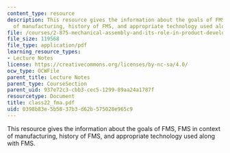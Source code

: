 ```yaml
---
content_type: resource
description: This resource gives the information about the goals of FMS, FMS in context
  of manufacturing, history of FMS, and appropriate technology used along with FMS.
file: /courses/2-875-mechanical-assembly-and-its-role-in-product-development-fall-2004/0398b83e5b5837b3d62b575028e965c9_class22_fma.pdf
file_size: 119568
file_type: application/pdf
learning_resource_types:
- Lecture Notes
license: https://creativecommons.org/licenses/by-nc-sa/4.0/
ocw_type: OCWFile
parent_title: Lecture Notes
parent_type: CourseSection
parent_uid: 937e72c3-cbb3-cec5-1299-89aa24a1787f
resourcetype: Document
title: class22_fma.pdf
uid: 0398b83e-5b58-37b3-d62b-575028e965c9
---
```

This resource gives the information about the goals of FMS, FMS in context of manufacturing, history of FMS, and appropriate technology used along with FMS.
